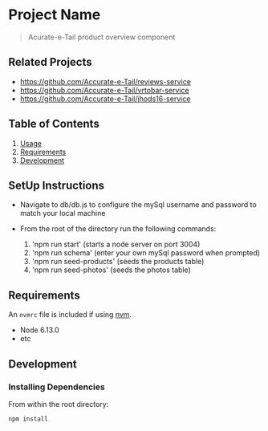 # Project Name

> Acurate-e-Tail product overview component

## Related Projects

  - https://github.com/Accurate-e-Tail/reviews-service
  - https://github.com/Accurate-e-Tail/vrtobar-service
  - https://github.com/Accurate-e-Tail/jhods16-service

## Table of Contents

1. [Usage](#Usage)
1. [Requirements](#requirements)
1. [Development](#development)

## SetUp Instructions

- Navigate to db/db.js to configure the mySql username and password to match your local machine
- From the root of the directory run the following commands:

  1. 'npm run start' (starts a node server on port 3004)
  2. 'npm run schema' (enter your own mySql password when prompted)
  3. 'npm run seed-products' (seeds the products table)
  4. 'npm run seed-photos' (seeds the photos table)

## Requirements

An `nvmrc` file is included if using [nvm](https://github.com/creationix/nvm).

- Node 6.13.0
- etc

## Development

### Installing Dependencies

From within the root directory:

```sh
npm install
```

